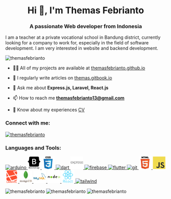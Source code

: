 <h1 align="center">Hi 👋, I'm Themas Febrianto</h1>
<h3 align="center">A passionate Web developer from Indonesia</h3>

<p>I am a teacher at a private vocational school in Bandung district, currently looking for a company to work for, especially in the field of software development. I am very interested in website and backend development.</p>

<p align="left"> <img src="https://komarev.com/ghpvc/?username=themasfebrianto&label=Profile%20views&color=0e75b6&style=flat" alt="themasfebrianto" /> </p>


- 👨‍💻 All of my projects are available at [themasfebrianto.github.io](themasfebrianto.github.io)

- 📝 I regularly write articles on [themas.gitbook.io](themas.gitbook.io)

- 💬 Ask me about **Express.js, Laravel, React.js**

- 📫 How to reach me **themasfebrianto13@gmail.com**

- 📄 Know about my experiences [CV](https://drive.google.com/file/d/1gypxCl2eqTbVzOT_R-1UBVMXOgDMLj1k/view?usp=sharing)

<h3 align="left">Connect with me:</h3>
<p align="left">
<a href="https://linkedin.com/in/themasfebrianto" target="blank"><img align="center" src="https://raw.githubusercontent.com/rahuldkjain/github-profile-readme-generator/master/src/images/icons/Social/linked-in-alt.svg" alt="themasfebrianto" height="30" width="40" /></a>
</p>

<h3 align="left">Languages and Tools:</h3>
<p align="left"> <a href="https://www.arduino.cc/" target="_blank" rel="noreferrer"> <img src="https://cdn.worldvectorlogo.com/logos/arduino-1.svg" alt="arduino" width="40" height="40"/> </a> <a href="https://getbootstrap.com" target="_blank" rel="noreferrer"> <img src="https://raw.githubusercontent.com/devicons/devicon/master/icons/bootstrap/bootstrap-plain-wordmark.svg" alt="bootstrap" width="40" height="40"/> </a> <a href="https://www.w3schools.com/css/" target="_blank" rel="noreferrer"> <img src="https://raw.githubusercontent.com/devicons/devicon/master/icons/css3/css3-original-wordmark.svg" alt="css3" width="40" height="40"/> </a> <a href="https://dart.dev" target="_blank" rel="noreferrer"> <img src="https://www.vectorlogo.zone/logos/dartlang/dartlang-icon.svg" alt="dart" width="40" height="40"/> </a> <a href="https://expressjs.com" target="_blank" rel="noreferrer"> <img src="https://raw.githubusercontent.com/devicons/devicon/master/icons/express/express-original-wordmark.svg" alt="express" width="40" height="40"/> </a> <a href="https://firebase.google.com/" target="_blank" rel="noreferrer"> <img src="https://www.vectorlogo.zone/logos/firebase/firebase-icon.svg" alt="firebase" width="40" height="40"/> </a> <a href="https://flutter.dev" target="_blank" rel="noreferrer"> <img src="https://www.vectorlogo.zone/logos/flutterio/flutterio-icon.svg" alt="flutter" width="40" height="40"/> </a> <a href="https://git-scm.com/" target="_blank" rel="noreferrer"> <img src="https://www.vectorlogo.zone/logos/git-scm/git-scm-icon.svg" alt="git" width="40" height="40"/> </a> <a href="https://www.w3.org/html/" target="_blank" rel="noreferrer"> <img src="https://raw.githubusercontent.com/devicons/devicon/master/icons/html5/html5-original-wordmark.svg" alt="html5" width="40" height="40"/> </a> <a href="https://developer.mozilla.org/en-US/docs/Web/JavaScript" target="_blank" rel="noreferrer"> <img src="https://raw.githubusercontent.com/devicons/devicon/master/icons/javascript/javascript-original.svg" alt="javascript" width="40" height="40"/> </a> <a href="https://laravel.com/" target="_blank" rel="noreferrer"> <img src="https://raw.githubusercontent.com/devicons/devicon/master/icons/laravel/laravel-plain-wordmark.svg" alt="laravel" width="40" height="40"/> </a> <a href="https://www.mongodb.com/" target="_blank" rel="noreferrer"> <img src="https://raw.githubusercontent.com/devicons/devicon/master/icons/mongodb/mongodb-original-wordmark.svg" alt="mongodb" width="40" height="40"/> </a> <a href="https://www.mysql.com/" target="_blank" rel="noreferrer"> <img src="https://raw.githubusercontent.com/devicons/devicon/master/icons/mysql/mysql-original-wordmark.svg" alt="mysql" width="40" height="40"/> </a> <a href="https://nodejs.org" target="_blank" rel="noreferrer"> <img src="https://raw.githubusercontent.com/devicons/devicon/master/icons/nodejs/nodejs-original-wordmark.svg" alt="nodejs" width="40" height="40"/> </a> <a href="https://reactjs.org/" target="_blank" rel="noreferrer"> <img src="https://raw.githubusercontent.com/devicons/devicon/master/icons/react/react-original-wordmark.svg" alt="react" width="40" height="40"/> </a> <a href="https://tailwindcss.com/" target="_blank" rel="noreferrer"> <img src="https://www.vectorlogo.zone/logos/tailwindcss/tailwindcss-icon.svg" alt="tailwind" width="40" height="40"/> </a> </p>


<img align="center" src="https://github-readme-stats.vercel.app/api/top-langs?username=themasfebrianto&show_icons=true&locale=en&layout=compact" alt="themasfebrianto" />

<img align="center" src="https://github-readme-stats.vercel.app/api?username=themasfebrianto&show_icons=true&locale=en" alt="themasfebrianto" />

<img align="center" src="https://github-readme-streak-stats.herokuapp.com/?user=themasfebrianto&" alt="themasfebrianto" />

